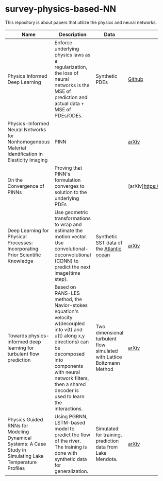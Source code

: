 # survey-physics-based-NN
This repository is about papers that utilize the physics and neural networks.


|  Name   | Description | Data | Sources |
|  ----  | ----  | ---- | ---- |
| Physics Informed Deep Learning | Enforce underlying physics laws as a regularization, the loss of neural networks is the MSE of prediction and actual data + MSE of PDEs/ODEs. | Synthetic PDEs |[Github](https://maziarraissi.github.io/PINNs/)  |
| Physics-Informed Neural Networks for Nonhomogeneous Material Identification in Elasticity Imaging |PINN | | [arXiv](https://arxiv.org/abs/2009.04525) |
| On the Convergence of PINNs | Proving that PINN's formulation converges to solution to the underlying PDEs | | [arXiv]https://arxiv.org/abs/2004.01806 |
| Deep Learning for Physical Processes: Incorporating Prior Scientific Knowledge |  Use geometric transformations to wrap and estimate the motion vector. Use convolutional-deconvolutional (CDNN) to predict the next image(time step). | Synthetic SST data of the [Atlantic ocean](https://resources.marine.copernicus.eu/?option=com_csw&product_id=GLOBAL_ANALYSIS_FORECAST_PHY_001_024&view=details) | [arXiv](https://arxiv.org/abs/1711.07970) |
| Towards physics-informed deep learning for turbulent flow prediction| Based on RANS-LES method, the Navior-stokes equation's velocity w(decoupled into v(t) and u(t) along x,y directions) can be decomposed into components with neural network filters, then a shared decoder is used to learn the interactions. | Two dimensional turbulent flow simulated with Lattice Boltzmann Method | [arXiv](https://arxiv.org/abs/1911.08655) |
|Physics Guided RNNs for Modeling Dynamical Systems: A Case Study in Simulating Lake Temperature Profiles | Using PGRNN, LSTM-based model to predict the flow of the river. The training is done with synthetic data for generalization. |  Simulated for training, prediction data from Lake Mendota.  | [arXiv](https://arxiv.org/abs/1810.13075) |

